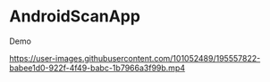 # AndroidScanApp
Demo


https://user-images.githubusercontent.com/101052489/195557822-babee1d0-922f-4f49-babc-1b7966a3f99b.mp4

